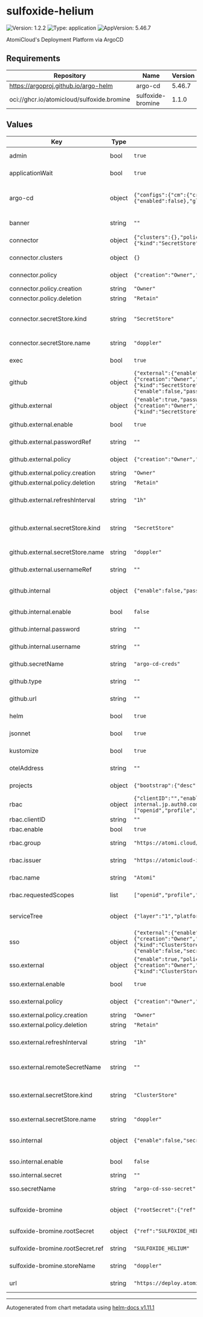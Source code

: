 # sulfoxide-helium

![Version: 1.2.2](https://img.shields.io/badge/Version-1.2.2-informational?style=flat-square) ![Type: application](https://img.shields.io/badge/Type-application-informational?style=flat-square) ![AppVersion: 5.46.7](https://img.shields.io/badge/AppVersion-5.46.7-informational?style=flat-square)

AtomiCloud's Deployment Platform via ArgoCD

## Requirements

| Repository | Name | Version |
|------------|------|---------|
| https://argoproj.github.io/argo-helm | argo-cd | 5.46.7 |
| oci://ghcr.io/atomicloud/sulfoxide.bromine | sulfoxide-bromine | 1.1.0 |

## Values

| Key | Type | Default | Description |
|-----|------|---------|-------------|
| admin | bool | `true` | Enable Admin Access |
| applicationWait | bool | `true` | Enable waiting in sync-waves |
| argo-cd | object | `{"configs":{"cm":{"create":false},"params":{"create":false},"rbac":{"create":false}},"dex":{"enabled":false},"global":{"logging":{"format":"json","level":"info"}}}` | ArgoCD Specific configuration. See [ArgoCD Helm Documentation](https://github.com/argoproj/argo-helm/tree/main/charts/argo-cd) |
| banner | string | `""` | Banner to show in ArgoCD UI |
| connector | object | `{"clusters":{},"policy":{"creation":"Owner","deletion":"Retain"},"secretStore":{"kind":"SecretStore","name":"doppler"}}` | Connectors to other cluster |
| connector.clusters | object | `{}` | Clusters to connect to |
| connector.policy | object | `{"creation":"Owner","deletion":"Retain"}` | External Secret Policy |
| connector.policy.creation | string | `"Owner"` | Creation policy |
| connector.policy.deletion | string | `"Retain"` | Deletion policy |
| connector.secretStore.kind | string | `"SecretStore"` | Kind of the Secret Store: `ClusterSecretStore` or `SecretStore` |
| connector.secretStore.name | string | `"doppler"` | Name of the Secret Store |
| exec | bool | `true` | Enable Exec in ArgoCD |
| github | object | `{"external":{"enable":true,"passwordRef":"","policy":{"creation":"Owner","deletion":"Retain"},"refreshInterval":"1h","secretStore":{"kind":"SecretStore","name":"doppler"},"usernameRef":""},"internal":{"enable":false,"password":"","username":""},"secretName":"argo-cd-creds","type":"","url":""}` | GitHub Auth Setup |
| github.external | object | `{"enable":true,"passwordRef":"","policy":{"creation":"Owner","deletion":"Retain"},"refreshInterval":"1h","secretStore":{"kind":"SecretStore","name":"doppler"},"usernameRef":""}` | External Secrets |
| github.external.enable | bool | `true` | Enable External Secrets |
| github.external.passwordRef | string | `""` | Password Remote Reference |
| github.external.policy | object | `{"creation":"Owner","deletion":"Retain"}` | External Secret Policy |
| github.external.policy.creation | string | `"Owner"` | Creation Policy |
| github.external.policy.deletion | string | `"Retain"` | Deletion Policy |
| github.external.refreshInterval | string | `"1h"` | Refresh Interval for fetching the secret from remote |
| github.external.secretStore.kind | string | `"SecretStore"` | Kind of the Secret Store: `ClusterSecretStore` or `SecretStore` |
| github.external.secretStore.name | string | `"doppler"` | Name of the Secret Store |
| github.external.usernameRef | string | `""` | Username Remote Reference |
| github.internal | object | `{"enable":false,"password":"","username":""}` | Internal Secret, Hard coded secrets |
| github.internal.enable | bool | `false` | Enable Internal Secret |
| github.internal.password | string | `""` | Password for Github Auth |
| github.internal.username | string | `""` | Username for Github Auth |
| github.secretName | string | `"argo-cd-creds"` | Secret name of Github Auth |
| github.type | string | `""` | ArgoCD Credential Type |
| github.url | string | `""` | ArgoCD Credential Type |
| helm | bool | `true` | Enable Helm Application |
| jsonnet | bool | `true` | Enable JSONNET Application |
| kustomize | bool | `true` | Enable Kustomize Application |
| otelAddress | string | `""` | OTEL Collector Endpoint |
| projects | object | `{"bootstrap":{"desc":"Bootstrap Project used to setup the cluster"}}` | Projects to create in ArgoCD |
| rbac | object | `{"clientID":"","enable":true,"group":"https://atomi.cloud/roles","issuer":"https://atomicloud-internal.jp.auth0.com/","name":"Atomi","requestedScopes":["openid","profile","email","https://atomi.cloud/roles"]}` | RBAC Setup |
| rbac.clientID | string | `""` | Client ID for OIDC |
| rbac.enable | bool | `true` | Enable of RBAC |
| rbac.group | string | `"https://atomi.cloud/roles"` | Group claim to use for OIDC for RBAC |
| rbac.issuer | string | `"https://atomicloud-internal.jp.auth0.com/"` | Name of OIDC Issuer |
| rbac.name | string | `"Atomi"` | Name of the OIDC Provider |
| rbac.requestedScopes | list | `["openid","profile","email","https://atomi.cloud/roles"]` | Scopes to request from OIDC |
| serviceTree | object | `{"layer":"1","platform":"sulfoxide","service":"chlorine"}` | AtomiCloud Service Tree. See [ServiceTree](https://atomicloud.larksuite.com/wiki/OkfJwTXGFiMJkrk6W3RuwRrZs64?theme=DARK&contentTheme=DARK#MHw5d76uDo2tBLx86cduFQMRsBb) |
| sso | object | `{"external":{"enable":true,"policy":{"creation":"Owner","deletion":"Retain"},"refreshInterval":"1h","remoteSecretName":"","secretStore":{"kind":"ClusterStore","name":"doppler"}},"internal":{"enable":false,"secret":""},"secretName":"argo-cd-sso-secret"}` | SSO Secret using OIDC |
| sso.external | object | `{"enable":true,"policy":{"creation":"Owner","deletion":"Retain"},"refreshInterval":"1h","remoteSecretName":"","secretStore":{"kind":"ClusterStore","name":"doppler"}}` | External Secret Configuration |
| sso.external.enable | bool | `true` | Enable External Secret |
| sso.external.policy | object | `{"creation":"Owner","deletion":"Retain"}` | External Secret Policy |
| sso.external.policy.creation | string | `"Owner"` | Creation policy |
| sso.external.policy.deletion | string | `"Retain"` | Deletion policy |
| sso.external.refreshInterval | string | `"1h"` | Refresh Interval for fetching the secret from remote |
| sso.external.remoteSecretName | string | `""` | Secret Remote Reference for OIDC Client Secret |
| sso.external.secretStore.kind | string | `"ClusterStore"` | Kind of the Secret Store: `ClusterSecretStore` or `SecretStore` |
| sso.external.secretStore.name | string | `"doppler"` | Name of the Secret Store |
| sso.internal | object | `{"enable":false,"secret":""}` | Internal Secret, Hard coded secrets |
| sso.internal.enable | bool | `false` | Enable Internal Secret |
| sso.internal.secret | string | `""` | Secret for SSO |
| sso.secretName | string | `"argo-cd-sso-secret"` | Secret Name of SSO Secret |
| sulfoxide-bromine | object | `{"rootSecret":{"ref":"SULFOXIDE_HELIUM"},"storeName":"doppler"}` | Create SecretStore via secret of secrets pattern |
| sulfoxide-bromine.rootSecret | object | `{"ref":"SULFOXIDE_HELIUM"}` | Secret of Secrets reference |
| sulfoxide-bromine.rootSecret.ref | string | `"SULFOXIDE_HELIUM"` | DOPPLER Token Reference |
| sulfoxide-bromine.storeName | string | `"doppler"` | Store name to create |
| url | string | `"https://deploy.atomi.cloud"` | URL of ArgoCD endpoint |

----------------------------------------------
Autogenerated from chart metadata using [helm-docs v1.11.1](https://github.com/norwoodj/helm-docs/releases/v1.11.1)